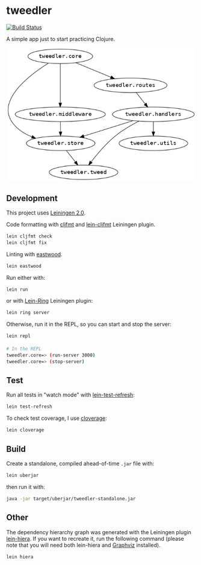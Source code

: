 # tweedler

[![Build Status](https://travis-ci.com/jackdbd/tweedler.svg?branch=master)](https://travis-ci.org/jackdbd/tweedler)

A simple app just to start practicing Clojure.

![Dependency hierarchy graph](https://raw.githubusercontent.com/jackdbd/tweedler/master/images/ns-hierarchy.png "Dependency hierarchy graph generated with lein-hiera")

## Development

This project uses [Leiningen 2.0](https://github.com/technomancy/leiningen).

Code formatting with [cljfmt](https://github.com/weavejester/cljfmt) and [lein-cljfmt](https://clojars.org/lein-cljfmt) Leiningen plugin.

```sh
lein cljfmt check
lein cljfmt fix
```

Linting with [eastwood](https://github.com/jonase/eastwood).

```sh
lein eastwood
```

Run either with:

```sh
lein run
```

or with [Lein-Ring](https://github.com/weavejester/lein-ring) Leiningen plugin:

```sh
lein ring server
```

Otherwise, run it in the REPL, so you can start and stop the server:

```sh
lein repl

# In the REPL
tweedler.core=> (run-server 3000)
tweedler.core=> (stop-server)
```

## Test

Run all tests in "watch mode" with [lein-test-refresh](https://github.com/jakemcc/lein-test-refresh):

```sh
lein test-refresh
```

To check test coverage, I use [cloverage](https://github.com/cloverage/cloverage):

```sh
lein cloverage
```

## Build

Create a standalone, compiled ahead-of-time `.jar` file with:

```sh
lein uberjar
```

then run it with:

```sh
java -jar target/uberjar/tweedler-standalone.jar
```

## Other

The dependency hierarchy graph was generated with the Leiningen plugin [lein-hiera](https://github.com/greglook/lein-hiera). If you want to recreate it, run the following command (please note that you will need both lein-hiera and [Graphviz](https://graphviz.org/) installed).

```sh
lein hiera
```
